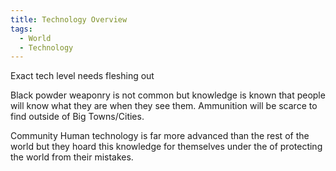 ```yaml
---
title: Technology Overview
tags:
  - World
  - Technology
---
```


Exact tech level needs fleshing out

Black powder weaponry is not common but knowledge is known that people will know what they are when they see them. Ammunition will be scarce to find outside of Big Towns/Cities.

Community Human technology is far more advanced than the rest of the world but they hoard this knowledge for themselves under the  of protecting the world from their mistakes. 

